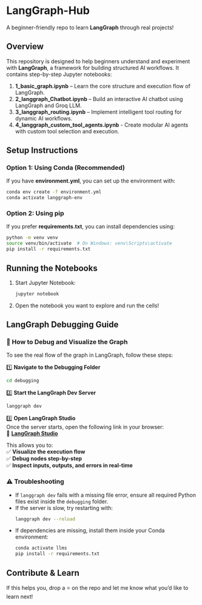 # LangGraph-Hub   
A beginner-friendly repo to learn **LangGraph** through real projects!  

## Overview  
This repository is designed to help beginners understand and experiment with **LangGraph**, a framework for building structured AI workflows. It contains step-by-step Jupyter notebooks:  

1. **1_basic_graph.ipynb** – Learn the core structure and execution flow of LangGraph.  
2. **2_langgraph_Chatbot.ipynb** – Build an interactive AI chatbot using LangGraph and Groq LLM.  
3. **3_langgraph_routing.ipynb** – Implement intelligent tool routing for dynamic AI workflows.
4. **4_langgraph_custom_tool_agents.ipynb** -  Create modular AI agents with custom tool selection and execution.

## Setup Instructions  

### Option 1: Using Conda (Recommended)  
If you have **environment.yml**, you can set up the environment with:  

```bash
conda env create -f environment.yml
conda activate langgraph-env
```

### Option 2: Using pip  
If you prefer **requirements.txt**, you can install dependencies using:  

```bash
python -m venv venv
source venv/bin/activate  # On Windows: venv\Scripts\activate
pip install -r requirements.txt
```

## Running the Notebooks  
1. Start Jupyter Notebook:  
   ```bash
   jupyter notebook
   ```
2. Open the notebook you want to explore and run the cells!

## **LangGraph Debugging Guide**  

### **📌 How to Debug and Visualize the Graph**  

To see the real flow of the graph in LangGraph, follow these steps:  

1️⃣ **Navigate to the Debugging Folder**  
```bash
cd debugging
```

2️⃣ **Start the LangGraph Dev Server**  
```bash
langgraph dev
```

3️⃣ **Open LangGraph Studio**  
Once the server starts, open the following link in your browser:  
🔗 **[LangGraph Studio](https://smith.langchain.com/studio/?baseUrl=http://127.0.0.1:2024)**  

This allows you to:  
✅ **Visualize the execution flow**  
✅ **Debug nodes step-by-step**  
✅ **Inspect inputs, outputs, and errors in real-time**  

### **⚠️ Troubleshooting**
- If `langgraph dev` fails with a missing file error, ensure all required Python files exist inside the `debugging` folder.
- If the server is slow, try restarting with:  
  ```bash
  langgraph dev --reload
  ```
- If dependencies are missing, install them inside your Conda environment:  
  ```bash
  conda activate llms
  pip install -r requirements.txt
  ```

## Contribute & Learn  
If this helps you, drop a ⭐ on the repo and let me know what you’d like to learn next!  
